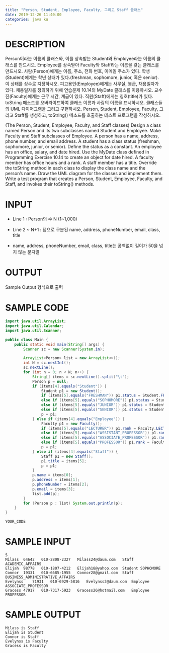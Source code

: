 ```yaml
---
title: "Person, Student, Employee, Faculty, 그리고 Staff 클래스"
date: 2019-12-26 11:40:00
categories: java ku
---
```


# DESCRIPTION
Person이라는 이름의 클래스와, 이를 상속받는 Student와 Employee라는 이름의 클래스를 만드시오. Employee를 상속받아 Faculty와 Staff라는 이름을 갖는 클래스를 만드시오. 사람(Person)에게는 이름, 주소, 전화 번호, 이메일 주소가 있다. 학생(Student)에게는 학년 상태가 있다.(freshman, sophomore, junior, 혹은 senior). 이 상태를 상수로 지정하시오. 피고용인(Employee)에게는 사무실, 봉급, 채용일자가 있다. 채용일자를 정의하기 위해 연습문제 10.14의 MyDate 클래스를 이용하시오. 교수진(Faculty)에게는 근무 시간, 계급이 있다. 직원(Staff)에게는 칭호(title)가 있다. toString 메소드를 오버라이드하여 클래스 이름과 사람의 이름을 표시하시오. 클래스들의 UML 다이어그램을 그리고 구현하시오. Person, Student, Employee, Faculty, 그리고 Staff를 생성하고, toString() 메소드를 호출하는 테스트 프로그램을 작성하시오.

 

(The Person, Student, Employee, Faculty, and Staff classes) Design a class named Person and its two subclasses named Student and Employee. Make Faculty and Staff subclasses of Employee. A person has a name, address, phone number, and email address. A student has a class status (freshman, sophomore, junior, or senior). Define the status as a constant. An employee has an office, salary, and date hired. Use the MyDate class defined in Programming Exercise 10.14 to create an object for date hired. A faculty member has office hours and a rank. A staff member has a title. Override the toString method in each class to display the class name and the person’s name. Draw the UML diagram for the classes and implement them. Write a test program that creates a Person, Student, Employee, Faculty, and Staff, and invokes their toString() methods.

# INPUT
* Line 1 : Person의 수 N (1~1,000)

* Line 2 ~ N+1 : 탭으로 구분된 name, address, phoneNumber, email, class, title

 - name, address, phoneNumber, email, class, title는 공백없이 길이가 50을 넘지 않는 문자열

 

# OUTPUT
Sample Output 형식으로 출력

# SAMPLE CODE
```java
import java.util.ArrayList;
import java.util.Calendar;
import java.util.Scanner;

public class Main {
    public static void main(String[] args) {
        Scanner sc = new Scanner(System.in);

        ArrayList<Person> list = new ArrayList<>();
        int N = sc.nextInt();
        sc.nextLine();
        for (int n = 0; n < N; n++) {
            String[] items = sc.nextLine().split("\t");
            Person p = null;
            if (items[4].equals("Student")) {
                Student p1 = new Student();
                if (items[5].equals("FRESHMAN")) p1.status = Student.FRESHMAN;
                else if (items[5].equals("SOPHOMORE")) p1.status = Student.SOPHOMORE;
                else if (items[5].equals("JUNIOR")) p1.status = Student.JUNIOR;
                else if (items[5].equals("SENIOR")) p1.status = Student.SENIOR;
                p = p1;
            } else if (items[4].equals("Employee")) {
                Faculty p1 = new Faculty();
                if (items[5].equals("LECTURER")) p1.rank = Faculty.LECTURER;
                else if (items[5].equals("ASSISTANT_PROFESSOR")) p1.rank = Faculty.ASSISTANT_PROFESSOR;
                else if (items[5].equals("ASSOCIATE_PROFESSOR")) p1.rank = Faculty.ASSOCIATE_PROFESSOR;
                else if (items[5].equals("PROFESSOR")) p1.rank = Faculty.PROFESSOR;
                p = p1;
            } else if (items[4].equals("Staff")) {
                Staff p1 = new Staff();
                p1.title = items[5];
                p = p1;
            }
            p.name = items[0];
            p.address = items[1];
            p.phoneNumber = items[2];
            p.email = items[3];
            list.add(p);
        }
        for (Person p : list) System.out.println(p);
    }
}

YOUR_CODE
```

# SAMPLE INPUT
```
5
Milass	64642	010-2808-2327	Milass24@daum.com	Staff	ACADEMIC_AFFAIRS
Elijah	98778	010-1807-4212	Elijah18@yahoo.com	Student	SOPHOMORE
Connor	19331	010-6685-1955	Connor28@gmail.com	Staff	BUSINESS_ADMINISTRATIVE_AFFAIRS
Evelynss	71931	010-6929-5816	Evelynss2@daum.com	Employee	ASSOCIATE_PROFESSOR
Gracess	47917	010-7317-5923	Gracess26@hotmail.com	Employee	PROFESSOR
```

# SAMPLE OUTPUT
```
Milass is Staff
Elijah is Student
Connor is Staff
Evelynss is Faculty
Gracess is Faculty
```

<script src="https://gist.github.com/DetegiCE/156b5dd2c33f085477b179a4fc901493.js"></script>
